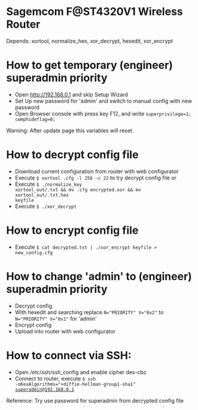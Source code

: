# Sagemcom F@ST4320V1 Wireless Router
Depends: xortool, normalize_hex, xor_decrypt, hexedit, xor_encrypt

# How to get temporary (engineer) superadmin priority
- Open http://192.168.0.1 and skip Setup Wizard
- Set Up new password for 'admin' and switch to manual config with new password
- Open Browser console with press key F12, and write <code>superprivilege=1; cwmphideflag=0;</code>

Warning: After update page this variables will reset.

# How to decrypt config file
- Download current configuration from router with web configurator
- Execute <code>$ xortool <MAC>.cfg -l 256 -c 22</code> to try decrypt config file
or
- Execute <code>$ ./normalize_key xortool_out/<?>.txt && mv <MAC>.cfg encrypted.xor && mv xortool_out/<?>.txt.hex keyfile</code>
- Execute <code>$ ./xor_decrypt</code>

# How to encrypt config file
- Execute <code>$ cat decrypted.txt | ./xor_encrypt keyfile > new_config.cfg</code>

# How to change 'admin' to (engineer) superadmin priority
- Decrypt config
- With hexedit and searching replace <code>N="PRIORITY" V="0x2"</code> to <code>N="PRIORITY" V="0x1"</code> for 'admin'
- Encrypt config
- Upload into router with web configurator

# How to connect via SSH:
- Open /etc/ssh/ssh_config and enable cipher des-cbc
- Connect to router, execute <code>$ ssh -oKexAlgorithms="+diffie-hellman-group1-sha1" superadmin@192.168.0.1</code>

Reference: Try use password for superadmin from decrypted config file  


